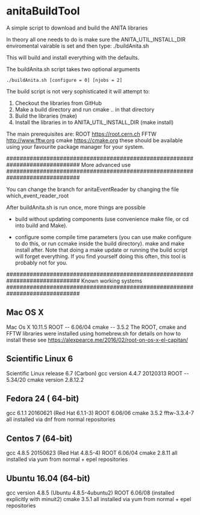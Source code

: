 # anitaBuildTool
A simple script to download and build the ANITA libraries


In theory all one needs to do is make sure the ANITA_UTIL_INSTALL_DIR enviromental vairable is set and then type:
./buildAnita.sh

This will build and install everything with the defaults. 


The buildAnita.sh script takes two optional arguments

    ./buildAnita.sh [configure = 0] [njobs = 2] 

The build script is not very sophisticated it will attempt to:
1) Checkout the libraries from GitHub
2) Make a build directory and run cmake .. in that directory
3) Build the libraries (make)
4) Install the libraries in to ANITA_UTIL_INSTALL_DIR (make install)

The main prerequisites are:
ROOT https://root.cern.ch
FFTW http://www.fftw.org
cmake https://cmake.org
these should be available using your favourite package manager for your system.




##############################################################################
More advanced use 
##############################################################################

You can change the branch for anitaEventReader by changing the file which_event_reader_root

After buildAnita.sh is run once, more things are possible

  - build without updating components (use convenience make file, or cd into build and Make). 

  - configure some compile time parameters (you can use make configure to do this, or run ccmake inside the build directory). 
    make and make install after. Note that doing a make update or running the build script will forget everything. 
    If you find yourself doing this often, this tool is probably not for you. 

##############################################################################
Known working systems
##############################################################################

Mac OS X
---------
Mac Os X 10.11.5
ROOT -- 6.06/04
cmake -- 3.5.2
The ROOT, cmake and FFTW libraries were installed using homebrew.sh for details on how to install these see
https://alexpearce.me/2016/02/root-on-os-x-el-capitan/

Scientific Linux 6
------------------
Scientific Linux release 6.7 (Carbon)
gcc version 4.4.7 20120313
ROOT -- 5.34/20
cmake version 2.8.12.2

Fedora 24  ( 64-bit) 
---------------------------
gcc 6.1.1 20160621 (Red Hat 6.1.1-3) 
ROOT 6.06/06 
cmake 3.5.2 
fftw-3.3.4-7
all installed via dnf from normal repositories 

Centos 7 (64-bit) 
--------------------------
gcc 4.8.5 20150623 (Red Hat 4.8.5-4)
ROOT 6.06/04
cmake 2.8.11 
all installed via yum from normal + epel repositories 

Ubuntu 16.04 (64-bit) 
--------------------------
gcc version 4.8.5 (Ubuntu 4.8.5-4ubuntu2) 
ROOT 6.06/08 (installed explicitly with minuit2)
cmake 3.5.1
all installed via yum from normal + epel repositories




